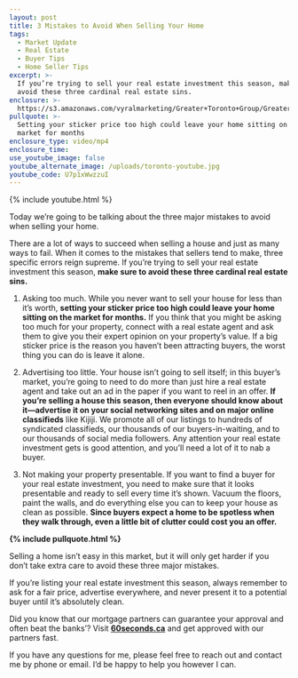 ```yaml
---
layout: post
title: 3 Mistakes to Avoid When Selling Your Home
tags:
  - Market Update
  - Real Estate
  - Buyer Tips
  - Home Seller Tips
excerpt: >-
  If you’re trying to sell your real estate investment this season, make sure to
  avoid these three cardinal real estate sins.
enclosure: >-
  https://s3.amazonaws.com/vyralmarketing/Greater+Toronto+Group/Greater+Toronto+Group-+3+Mistakes+to+Avoid+When+Selling+Your+Home.mp4
pullquote: >-
  Setting your sticker price too high could leave your home sitting on the
  market for months
enclosure_type: video/mp4
enclosure_time:
use_youtube_image: false
youtube_alternate_image: /uploads/toronto-youtube.jpg
youtube_code: U7p1xWwzzuI
---
```



{% include youtube.html %}

Today we’re going to be talking about the three major mistakes to avoid when selling your home.

There are a lot of ways to succeed when selling a house and just as many ways to fail. When it comes to the mistakes that sellers tend to make, three specific errors reign supreme. If you’re trying to sell your real estate investment this season, **make sure to avoid these three cardinal real estate sins.**

1. Asking too much. While you never want to sell your house for less than it’s worth, **setting your sticker price too high could leave your home sitting on the market for months.** If you think that you might be asking too much for your property, connect with a real estate agent and ask them to give you their expert opinion on your property’s value. If a big sticker price is the reason you haven’t been attracting buyers, the worst thing you can do is leave it alone.

2. Advertising too little. Your house isn’t going to sell itself; in this buyer’s market, you’re going to need to do more than just hire a real estate agent and take out an ad in the paper if you want to reel in an offer. **If you’re selling a house this season, then everyone should know about it—advertise it on your social networking sites and on major online classifieds** like Kijiji. We promote all of our listings to hundreds of syndicated classifieds, our thousands of our buyers-in-waiting, and to our thousands of social media followers. Any attention your real estate investment gets is good attention, and you’ll need a lot of it to nab a buyer.

3. Not making your property presentable. If you want to find a buyer for your real estate investment, you need to make sure that it looks presentable and ready to sell every time it’s shown. Vacuum the floors, paint the walls, and do everything else you can to keep your house as clean as possible. **Since buyers expect a home to be spotless when they walk through, even a little bit of clutter could cost you an offer.**

**{% include pullquote.html %}**

Selling a home isn’t easy in this market, but it will only get harder if you don’t take extra care to avoid these three major mistakes.

If you’re listing your real estate investment this season, always remember to ask for a fair price, advertise everywhere, and never present it to a potential buyer until it’s absolutely clean.

Did you know that our mortgage partners can guarantee your approval and often beat the banks’? Visit **[60seconds.ca](http://60seconds.ca/)** and get approved with our partners fast.

If you have any questions for me, please feel free to reach out and contact me by phone or email. I’d be happy to help you however I can.